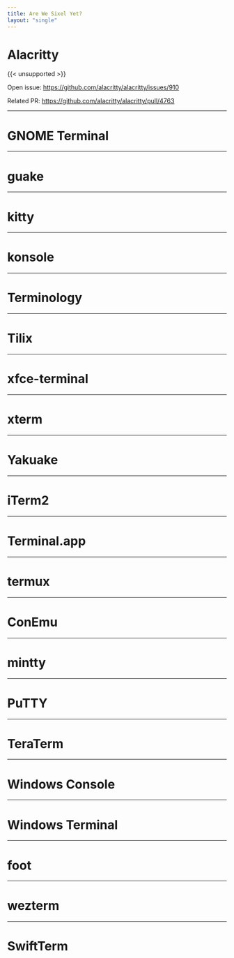 ```yaml
---
title: Are We Sixel Yet?
layout: "single"
---
```


# Alacritty

{{< unsupported >}}

Open issue: https://github.com/alacritty/alacritty/issues/910

Related PR: https://github.com/alacritty/alacritty/pull/4763

---

# GNOME Terminal

---

# guake

---

# kitty

---

# konsole

---

# Terminology

---

# Tilix

---

# xfce-terminal

---

# xterm

---

# Yakuake

---

# iTerm2

---

# Terminal.app

---

# termux

---

# ConEmu

---

# mintty

---

# PuTTY

---

# TeraTerm

---

# Windows Console

---

# Windows Terminal

---

# foot

---

# wezterm

---

# SwiftTerm